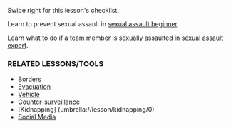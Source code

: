 [Title]: # (What Now?)
[Order]: # (7)

Swipe right for this lesson's checklist.

Learn to prevent sexual assault in [sexual assault beginner](umbrella://lesson/sexual-assault/1).

Learn what to do if a team member is sexually assaulted in [sexual assault expert](umbrella://lesson/sexual-assault/2).

### RELATED LESSONS/TOOLS

*	[Borders](umbrella://lesson/borders)
*   [Evacuation](umbrella://lesson/evacuation)
*   [Vehicle](umbrella://lesson/vehicles)
*   [Counter-surveillance](umbrella://lesson/counter-surveillance/0)
*   [Kidnapping] (umbrella://lesson/kidnapping/0)
*   [Social Media](umbrella://lesson/social-media/0)
